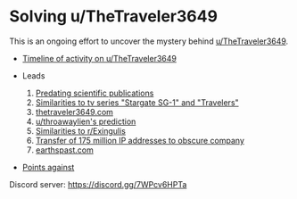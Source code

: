 # Solving u/TheTraveler3649
This is an ongoing effort to uncover the mystery behind [u/TheTraveler3649](https://old.reddit.com/user/TheTraveler3649).

- [Timeline of activity on u/TheTraveler3649](TheTraveler3649/timeline.md)

- Leads
  1. [Predating scientific publications](Leads/scientific_publications.md)
  2. [Similarities to tv series "Stargate SG-1" and "Travelers"](Leads/stargate_sg1.md)
  3. [thetraveler3649.com](Leads/thetraveler3649_com.md)
  4. [u/throawaylien's prediction](Leads/throawalien.md)
  5. [Similarities to r/Exingulis](Leads/exingulis.md)
  6. [Transfer of 175 million IP addresses to obscure company](Leads/175_mill_ip.md)
  7. [earthspast.com](Leads/earthspast_com.md)

- [Points against](TheTraveler3649/points_against.md)

Discord server: https://discord.gg/7WPcv6HPTa
